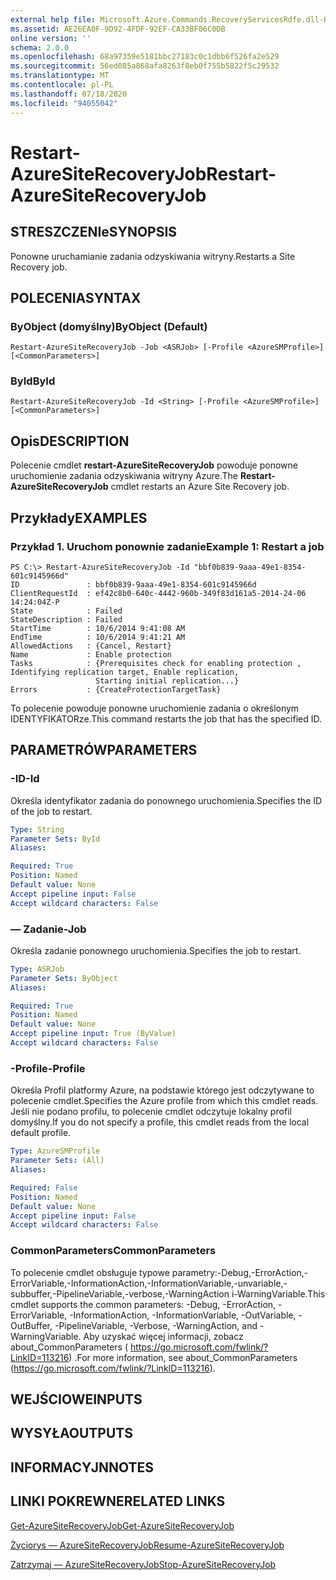 ```yaml
---
external help file: Microsoft.Azure.Commands.RecoveryServicesRdfe.dll-Help.xml
ms.assetid: AE26EA0F-9D92-4FDF-92EF-CA33BF06C0DB
online version: ''
schema: 2.0.0
ms.openlocfilehash: 68a97359e5181bbc27183c0c1dbb6f526fa2e529
ms.sourcegitcommit: 56ed085a868afa8263f8eb0f755b5822f5c29532
ms.translationtype: MT
ms.contentlocale: pl-PL
ms.lasthandoff: 07/18/2020
ms.locfileid: "94055042"
---
```

# <span data-ttu-id="e6650-101">Restart-AzureSiteRecoveryJob</span><span class="sxs-lookup"><span data-stu-id="e6650-101">Restart-AzureSiteRecoveryJob</span></span>

## <span data-ttu-id="e6650-102">STRESZCZENIe</span><span class="sxs-lookup"><span data-stu-id="e6650-102">SYNOPSIS</span></span>
<span data-ttu-id="e6650-103">Ponowne uruchamianie zadania odzyskiwania witryny.</span><span class="sxs-lookup"><span data-stu-id="e6650-103">Restarts a Site Recovery job.</span></span>

## <span data-ttu-id="e6650-104">POLECENIA</span><span class="sxs-lookup"><span data-stu-id="e6650-104">SYNTAX</span></span>

### <span data-ttu-id="e6650-105">ByObject (domyślny)</span><span class="sxs-lookup"><span data-stu-id="e6650-105">ByObject (Default)</span></span>
```
Restart-AzureSiteRecoveryJob -Job <ASRJob> [-Profile <AzureSMProfile>] [<CommonParameters>]
```

### <span data-ttu-id="e6650-106">ById</span><span class="sxs-lookup"><span data-stu-id="e6650-106">ById</span></span>
```
Restart-AzureSiteRecoveryJob -Id <String> [-Profile <AzureSMProfile>] [<CommonParameters>]
```

## <span data-ttu-id="e6650-107">Opis</span><span class="sxs-lookup"><span data-stu-id="e6650-107">DESCRIPTION</span></span>
<span data-ttu-id="e6650-108">Polecenie cmdlet **restart-AzureSiteRecoveryJob** powoduje ponowne uruchomienie zadania odzyskiwania witryny Azure.</span><span class="sxs-lookup"><span data-stu-id="e6650-108">The **Restart-AzureSiteRecoveryJob** cmdlet restarts an Azure Site Recovery job.</span></span>

## <span data-ttu-id="e6650-109">Przykłady</span><span class="sxs-lookup"><span data-stu-id="e6650-109">EXAMPLES</span></span>

### <span data-ttu-id="e6650-110">Przykład 1. Uruchom ponownie zadanie</span><span class="sxs-lookup"><span data-stu-id="e6650-110">Example 1: Restart a job</span></span>
```
PS C:\> Restart-AzureSiteRecoveryJob -Id "bbf0b839-9aaa-49e1-8354-601c9145966d"
ID               : bbf0b839-9aaa-49e1-8354-601c9145966d
ClientRequestId  : ef42c8b0-640c-4442-960b-349f83d161a5-2014-24-06 14:24:04Z-P
State            : Failed
StateDescription : Failed
StartTime        : 10/6/2014 9:41:08 AM
EndTime          : 10/6/2014 9:41:21 AM
AllowedActions   : {Cancel, Restart}
Name             : Enable protection
Tasks            : {Prerequisites check for enabling protection , Identifying replication target, Enable replication, 
                   Starting initial replication...} 
Errors           : {CreateProtectionTargetTask}
```

<span data-ttu-id="e6650-111">To polecenie powoduje ponowne uruchomienie zadania o określonym IDENTYFIKATORze.</span><span class="sxs-lookup"><span data-stu-id="e6650-111">This command restarts the job that has the specified ID.</span></span>

## <span data-ttu-id="e6650-112">PARAMETRÓW</span><span class="sxs-lookup"><span data-stu-id="e6650-112">PARAMETERS</span></span>

### <span data-ttu-id="e6650-113">-ID</span><span class="sxs-lookup"><span data-stu-id="e6650-113">-Id</span></span>
<span data-ttu-id="e6650-114">Określa identyfikator zadania do ponownego uruchomienia.</span><span class="sxs-lookup"><span data-stu-id="e6650-114">Specifies the ID of the job to restart.</span></span>

```yaml
Type: String
Parameter Sets: ById
Aliases: 

Required: True
Position: Named
Default value: None
Accept pipeline input: False
Accept wildcard characters: False
```

### <span data-ttu-id="e6650-115">— Zadanie</span><span class="sxs-lookup"><span data-stu-id="e6650-115">-Job</span></span>
<span data-ttu-id="e6650-116">Określa zadanie ponownego uruchomienia.</span><span class="sxs-lookup"><span data-stu-id="e6650-116">Specifies the job to restart.</span></span>

```yaml
Type: ASRJob
Parameter Sets: ByObject
Aliases: 

Required: True
Position: Named
Default value: None
Accept pipeline input: True (ByValue)
Accept wildcard characters: False
```

### <span data-ttu-id="e6650-117">-Profile</span><span class="sxs-lookup"><span data-stu-id="e6650-117">-Profile</span></span>
<span data-ttu-id="e6650-118">Określa Profil platformy Azure, na podstawie którego jest odczytywane to polecenie cmdlet.</span><span class="sxs-lookup"><span data-stu-id="e6650-118">Specifies the Azure profile from which this cmdlet reads.</span></span>
<span data-ttu-id="e6650-119">Jeśli nie podano profilu, to polecenie cmdlet odczytuje lokalny profil domyślny.</span><span class="sxs-lookup"><span data-stu-id="e6650-119">If you do not specify a profile, this cmdlet reads from the local default profile.</span></span>

```yaml
Type: AzureSMProfile
Parameter Sets: (All)
Aliases: 

Required: False
Position: Named
Default value: None
Accept pipeline input: False
Accept wildcard characters: False
```

### <span data-ttu-id="e6650-120">CommonParameters</span><span class="sxs-lookup"><span data-stu-id="e6650-120">CommonParameters</span></span>
<span data-ttu-id="e6650-121">To polecenie cmdlet obsługuje typowe parametry:-Debug,-ErrorAction,-ErrorVariable,-InformationAction,-InformationVariable,-unvariable,-subbuffer,-PipelineVariable,-verbose,-WarningAction i-WarningVariable.</span><span class="sxs-lookup"><span data-stu-id="e6650-121">This cmdlet supports the common parameters: -Debug, -ErrorAction, -ErrorVariable, -InformationAction, -InformationVariable, -OutVariable, -OutBuffer, -PipelineVariable, -Verbose, -WarningAction, and -WarningVariable.</span></span> <span data-ttu-id="e6650-122">Aby uzyskać więcej informacji, zobacz about_CommonParameters ( https://go.microsoft.com/fwlink/?LinkID=113216) .</span><span class="sxs-lookup"><span data-stu-id="e6650-122">For more information, see about_CommonParameters (https://go.microsoft.com/fwlink/?LinkID=113216).</span></span>

## <span data-ttu-id="e6650-123">WEJŚCIOWE</span><span class="sxs-lookup"><span data-stu-id="e6650-123">INPUTS</span></span>

## <span data-ttu-id="e6650-124">WYSYŁA</span><span class="sxs-lookup"><span data-stu-id="e6650-124">OUTPUTS</span></span>

## <span data-ttu-id="e6650-125">INFORMACYJN</span><span class="sxs-lookup"><span data-stu-id="e6650-125">NOTES</span></span>

## <span data-ttu-id="e6650-126">LINKI POKREWNE</span><span class="sxs-lookup"><span data-stu-id="e6650-126">RELATED LINKS</span></span>

[<span data-ttu-id="e6650-127">Get-AzureSiteRecoveryJob</span><span class="sxs-lookup"><span data-stu-id="e6650-127">Get-AzureSiteRecoveryJob</span></span>](./Get-AzureSiteRecoveryJob.md)

[<span data-ttu-id="e6650-128">Życiorys — AzureSiteRecoveryJob</span><span class="sxs-lookup"><span data-stu-id="e6650-128">Resume-AzureSiteRecoveryJob</span></span>](./Resume-AzureSiteRecoveryJob.md)

[<span data-ttu-id="e6650-129">Zatrzymaj — AzureSiteRecoveryJob</span><span class="sxs-lookup"><span data-stu-id="e6650-129">Stop-AzureSiteRecoveryJob</span></span>](./Stop-AzureSiteRecoveryJob.md)


